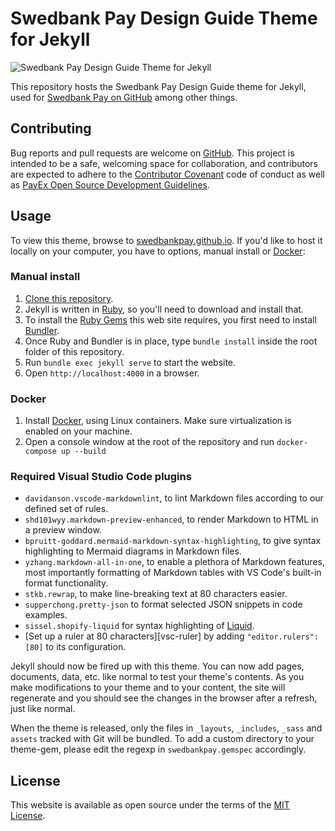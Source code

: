 # Swedbank Pay Design Guide Theme for Jekyll

![Swedbank Pay Design Guide Theme for Jekyll][opengraph-image]

This repository hosts the Swedbank Pay Design Guide theme for Jekyll, used for
[Swedbank Pay on GitHub][swedbankpay] among other things.

## Contributing

Bug reports and pull requests are welcome on [GitHub][repo]. This project is
intended to be a safe, welcoming space for collaboration, and contributors are
expected to adhere to the [Contributor Covenant][cc] code of conduct as well as
[PayEx Open Source Development Guidelines][dev-guide].

## Usage

To view this theme, browse to [swedbankpay.github.io][swedbankpay]. If you'd
like to host it locally on your computer, you have to options, manual install
or [Docker][docker]:

### Manual install

1. [Clone this repository][clone].
2. Jekyll is written in [Ruby][ruby], so you'll need to download and install
   that.
3. To install the [Ruby Gems][gems] this web site requires, you first need to
   install [Bundler][bundler].
4. Once Ruby and Bundler is in place, type `bundle install` inside the root
   folder of this repository.
5. Run `bundle exec jekyll serve` to start the website.
6. Open `http://localhost:4000` in a browser.

### Docker

1. Install [Docker][docker], using Linux containers.
   Make sure virtualization is enabled on your machine.
2. Open a console window at the root of the repository and run
   `docker-compose up --build`

### Required Visual Studio Code plugins

* `davidanson.vscode-markdownlint`, to lint Markdown files according to our
  defined set of rules.
* `shd101wyy.markdown-preview-enhanced`, to render Markdown to HTML in a
  preview window.
* `bpruitt-goddard.mermaid-markdown-syntax-highlighting`, to give syntax
  highlighting to Mermaid diagrams in Markdown files.
* `yzhang.markdown-all-in-one`, to enable a plethora of Markdown features,
  most importantly formatting of Markdown tables with VS Code's built-in
  format functionality.
* `stkb.rewrap`, to make line-breaking text at 80 characters easier.
* `supperchong.pretty-json` to format selected JSON snippets in code
  examples.
* `sissel.shopify-liquid` for syntax highlighting of [Liquid][liquid].
* [Set up a ruler at 80 characters][vsc-ruler] by
  adding `"editor.rulers": [80]` to its configuration.

Jekyll should now be fired up with this theme. You can now add pages, documents,
data, etc. like normal to test your theme's contents. As you make modifications
to your theme and to your content, the site will regenerate and you should see
the changes in the browser after a refresh, just like normal.

When the theme is released, only the files in `_layouts`, `_includes`, `_sass`
and `assets` tracked with Git will be bundled. To add a custom directory to your
theme-gem, please edit the regexp in `swedbankpay.gemspec` accordingly.

## License

This website is available as open source under the terms of the
[MIT License][license].

[bundler]: https://bundler.io/
[cc]: http://contributor-covenant.org
[clone]: https://help.github.com/articles/cloning-a-repository/
[dev-guide]: https://developer.swedbankpay.com/resources/development-guidelines/
[docker]: https://www.docker.com/
[gems]: <https://rubygems.org/>
[ghp]: <https://pages.github.com/>
[jekyll]: <https://jekyllrb.com/>
[license]: <https://opensource.org/licenses/MIT>
[liquid]: <https://jekyllrb.com/docs/liquid/>
[repo]: <https://github.com/SwedbankPay/swedbank-pay-design-guide-jekyll-theme/>
[ruby]: <https://www.ruby-lang.org/en/>
[swedbankpay]: <https://swedbankpay.github.io/swedbank-pay-design-guide-jekyll-theme/>
[opengraph-image]: <https://repository-images.githubusercontent.com/209270355/36818080-53ee-11ea-896c-082addb851a6>

